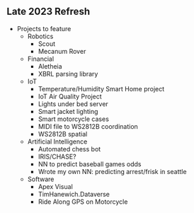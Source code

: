 ## Late 2023 Refresh
- Projects to feature
    - Robotics
        - Scout
        - Mecanum Rover
    - Financial
        - Aletheia
        - XBRL parsing library
    - IoT
        - Temperature/Humidity Smart Home project
        - IoT Air Quality Project
        - Lights under bed server
        - Smart jacket lighting
        - Smart motorcycle cases
        - MIDI file to WS2812B coordination
        - WS2812B spatial
    - Artificial Intelligence
        - Automated chess bot
        - IRIS/CHASE?
        - NN to predict baseball games odds
        - Wrote my own NN: predicting arrest/frisk in seattle
    - Software
        - Apex Visual
        - TimHanewich.Dataverse
        - Ride Along GPS on Motorcycle
        